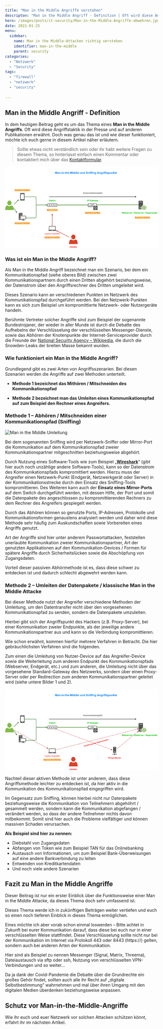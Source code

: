 ```yaml
---
title: "Man in the Middle Angriffe verstehen"
descripton: "Man in the Middle Angriff - Definition | Oft wird diese Angriffstaktik in der Presse und auf anderen Publikationen erwähnt. Doch was genau das ist und wie dieser funktioniert?"
hero: /images/posts/it-security/Man-in-the-Middle-Angriffe-abwehren.jpg
date: 2021-01-25
menu:
  sidebar:
    name: Man in the Middle-Attacken richtig verstehen
    identifier: man-in-the-middle
    parent: security
categories: 
  - "Netzwerk"
  - "Security"
tags: 
  - "firewall"
  - "netzwerk"
  - "security"

---
```


## Man in the Middle Angriff - Definition

In dem heutigen Beitrag geht es um das Thema eines **Man in the Middle Angriffs**. Oft wird diese Angriffstaktik in der Presse und auf anderen Publikationen erwähnt. Doch was genau das ist und wie dieser funktioniert, möchte ich euch gerne in diesem Artikel näher erläutern.

> Sollte etwas nicht verständlich sein oder ihr habt weitere Fragen zu diesem Thema, so hinterlasst einfach einen Kommentar oder kontaktiert mich über das [Kontaktformular](mailto:ticket@secure-bits.org).


![Man in the Middle Sniffing](/images/posts/it-security/ManintheMiddle-Sniffing.png)    

### Was ist ein Man in the Middle Angriff?

Als Man in the Middle Angriff bezeichnet man ein Szenario, bei dem ein Kommunikationspfad (siehe oberes Bild) zwischen zwei Kommunikationspartnern durch einen Dritten abgehört beziehungsweise, der Datenstrom über den Angriffsrechner des Dritten umgeleitet wird.  

Dieses Szenario kann an verschiedenen Punkten im Netzwerk des Kommunikationspfad durchgeführt werden. Bei den Netzwerk-Punkten kann es sich zum Beispiel um kompromittierte Netzwerk- oder Nutzergeräte handeln.  

Berühmte Vertreter solcher Angriffe sind zum Beispiel der sogenannte Bundestrojaner, der wieder in aller Munde ist durch die Debatte des Aufhebelns der Verschlüsselung der verschlüsselten Messenger-Dienste, sowie das Abhören der Knotenpunkte der Internet-Serviceprovider durch die Freunde der [National Security Agency – Wikipedia](https://de.wikipedia.org/wiki/National_Security_Agency), die durch die Snowden-Leaks der breiten Masse bekannt wurden.

### Wie funktioniert ein Man in the Middle Angriff?

  
  
Grundlegend gibt es zwei Arten von Angriffsszenarien. Bei diesen Szenarien werden die Angriffe auf zwei Methoden unterteilt.  

- **Methode 1 bezeichnet das Mithören / Mitschneiden des Kommunikationspfad**

- **Methode 2 bezeichnet man das Umleiten eines Kommunikationspfad auf zum Beispiel den Rechner eines Angreifers.**

### Methode 1 – Abhören / Mitschneiden einer Kommunikationspfad (Sniffing)


![Man in the Middle Umleitung](/images/posts/it-security/ManintheMiddle-Umleitung)    

Bei dem sogenannten Sniffing wird per Netzwerk-Sniffer oder Mirror-Port die Kommunikation auf dem Kommunikationspfad zweier Kommunikationspartner mitgeschnitten beziehungsweise abgehört.

Durch Nutzung eines Software-Tools wie zum Beispiel „**[Wireshark](https://www.wireshark.org/)**“ (gibt hier auch noch unzählige andere Software-Tools), kann so der Datenstrom des Kommunikationspfads kompromittiert werden. Hierzu muss der Angreifer einen Netzwerk-Punkt (Endgerät, Netzwerkgerät oder Server) in der Kommunikationsstrecke durch den Einsatz des Sniffing-Tools kompromittieren. Des Weiteren kann auch der **Einsatz eines Mirror-Ports** auf dem Switch durchgeführt werden, mit dessen Hilfe, der Port und somit die Datenpakete des angeschlossen zu kompromittierenden Rechners zu dem Rechner des Angreifers gespiegelt werden.

Durch das Abhören können so genutzte Ports, IP-Adressen, Protokolle und Kommunikationsformen genaustens analysiert werden und daher wird diese Methode sehr häufig zum Auskundschaften sowie Vorbereiten eines Angriffs genutzt.

Art der Angriffe sind hier unter anderem Passwortattacken, feststellen unerlaubte Kommunikation zweier Kommunikationspartner, Art der genutzten Applikationen auf den Kommunikation-Devices / Formen für spätere Angriffe durch Sicherheitslücken sowie die Abschöpfung von Zugangsdaten.

Vorteil dieser passiven Abhörmethode ist es, dass diese schwer zu entdecken ist und dadurch schlecht abgewehrt werden kann.

### Methode 2 – Umleiten der Datenpakete / klassische Man in the Middle Attacke

Bei dieser Methode nutzt der Angreifer verschiedene Methoden der Umleitung, um den Datentransfer nicht über den vorgesehenen Kommunikationspfad zu senden, sondern die Datenpakete umzuleiten.

Hierbei gibt sich der Angriffspunkt des Hackers (z.B. Proxy-Server), bei einer Kommunikation zweier Endpunkte, als der jeweilige andere Kommunikationspartner aus und kann so die Verbindung kompromittieren.

Wie schon erwähnt, kommen hierfür mehrere Verfahren in Betracht. Die hier gebräuchlichsten Verfahren sind die folgenden.

Zum einen die Umleitung von Nutzer-Device auf das Angreifer-Device sowie die Weiterleitung zum anderen Endpunkt des Kommunikationspfads (Webserver, Endgerät, etc.) und zum anderen, die Umleitung nicht über das vorgesehene Standard-Gateway des Netzwerks, sondern über einen Proxy-Server oder per Redirection zum anderen Kommunikationspartner geleitet wird (siehe untere Bilder 1 und 2).


![Man in the Middle Proxy](/images/posts/it-security/ManintheMiddle-Umleitung-proxy.png)

Nachteil dieser aktiven Methode ist unter anderem, dass diese Angriffsmethode leichter zu entdecken ist, da hier aktiv in die Kommunikation des Kommunikationspfad eingegriffen wird.

Im Gegensatz zum Sniffing, können hierbei nicht nur Datenpakete beziehungsweise die Kommunikation von Teilnehmern abgehöhrt / gesammelt werden, sondern kann die Kommunikation abgefangen / verändert werden, so dass der andere Teilnehmer nichts davon mitbekommt. Somit sind hier auch die Probleme vielfältiger und können massiven Schaden verursachen.

**Als Beispiel sind hier zu nennen:**

- Diebstahl von Zugangsdaten
- Abfangen von Token wie zum Beispiel TAN für das Onlinebanking
- Austausch von Informationen, um zum Beispiel Bank-Überweisungen auf eine andere Bankverbindung zu leiten
- Entwenden von Kreditkartendaten
- Und noch viele andere Szenarien

## Fazit zu Man in the Middle Angriffe

Dieser Beitrag ist nur ein erster Einblick über die Funktionsweise einer Man in the Middle Attacke, da dieses Thema doch sehr umfassend ist.

Dieses Thema werde ich in zukünftigen Beiträgen weiter vertiefen und euch so einen noch tieferen Einblick in dieses Thema ermöglichen.

Eines möchte ich aber vorab schon einmal loswerden – Bitte achtet in Zukunft bei eurer Kommunikation darauf, dass diese bei euch nur in einer verschlüsselten Weise stattfindet. Diese Verschlüsselung sollte nicht nur bei der Kommunikation im Internet via Protokoll 443 oder 8443 (https://) gelten, sondern auch bei anderen Arten der Kommunikation.

Hier sind als Beispiel zu nennen Messenger (Signal, Matrix, Threema), Dateiaustausch via sftp oder ssh, Nutzung von verschlüsselten VPN-Verbindungen und so weiter…

Da ja dank der Covid-Pandemie die Debatte über die Grundrechte ein großes Gehör findet, sollten auch alle ihr Recht auf „digitale Selbstbestimmung“ wahrnehmen und mal über ihren Umgang mit den digitalen Medien überdenken beziehungsweise anpassen.

## Schutz vor Man-in-the-Middle-Angriffe

Wie ihr euch und euer Netzwerk vor solchen Attacken schützen könnt, erfahrt ihr im nächsten Artikel.
